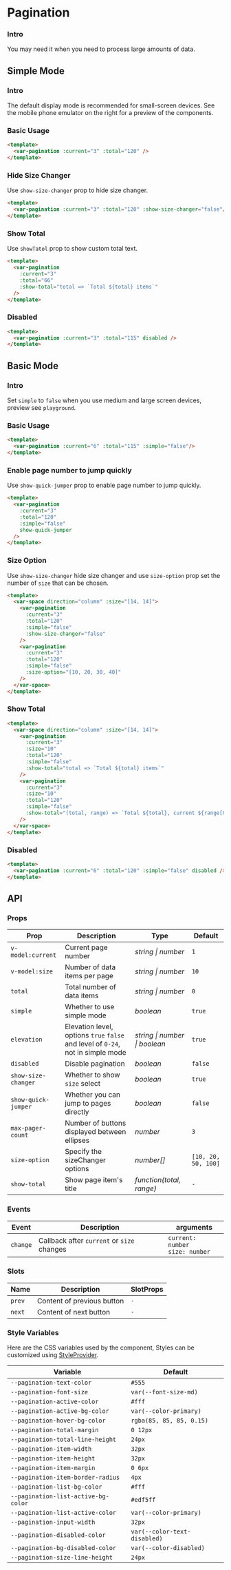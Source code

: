 # Pagination

### Intro

You may need it when you need to process large amounts of data.

## Simple Mode

### Intro

The default display mode is recommended for small-screen devices. See the mobile phone emulator on the right for a preview of the components.

### Basic Usage

```html
<template>
  <var-pagination :current="3" :total="120" />
</template>
```

### Hide Size Changer

Use `show-size-changer` prop to hide size changer.

```html
<template>
  <var-pagination :current="3" :total="120" :show-size-changer="false"/>
</template>
```

### Show Total

Use `showTatol` prop to show custom total text.

```html
<template>
  <var-pagination
    :current="3"
    :total="66"
    :show-total="total => `Total ${total} items`"
  />
</template>
```

### Disabled

```html
<template>
  <var-pagination :current="3" :total="115" disabled />
</template>
```

## Basic Mode

### Intro

Set `simple` to `false` when you use medium and large screen devices, preview see `playground`.

### Basic Usage

```html
<template>
  <var-pagination :current="6" :total="115" :simple="false"/>
</template>
```

### Enable page number to jump quickly

Use `show-quick-jumper` prop to enable page number to jump quickly.

```html
<template>
  <var-pagination
    :current="3"
    :total="120"
    :simple="false"
    show-quick-jumper
  />
</template>
```

### Size Option

Use `show-size-changer` hide size changer and use `size-option` prop set the number of `size` that can be chosen.

```html
<template>
  <var-space direction="column" :size="[14, 14]">
    <var-pagination
      :current="3"
      :total="120"
      :simple="false"
      :show-size-changer="false"
    />
    <var-pagination
      :current="3"
      :total="120"
      :simple="false"
      :size-option="[10, 20, 30, 40]"
    />
  </var-space>
</template>
```

### Show Total

```html
<template>
  <var-space direction="column" :size="[14, 14]">
    <var-pagination
      :current="3"
      :size="10"
      :total="120"
      :simple="false"
      :show-total="total => `Total ${total} items`"
    />
    <var-pagination
      :current="3"
      :size="10"
      :total="120"
      :simple="false"
      :show-total="(total, range) => `Total ${total}, current ${range[0]}-${range[1]}`"
    />
  </var-space>
</template>
```

### Disabled

```html
<template>
  <var-pagination :current="6" :total="120" :simple="false" disabled />
</template>
```

## API

### Props

| Prop                | Description                                                                     | Type | Default |
|---------------------|---------------------------------------------------------------------------------| -------- | ---------- |
| `v-model:current`  | Current page number                                                             | _string \| number_ | `1` |
| `v-model:size`     | Number of data items per page                                                   | _string \| number_ | `10` |
| `total`             | Total number of data items                                                      | _string \| number_ | `0` |
| `simple`            | Whether to use simple mode                                                      | _boolean_ | `true` |
| `elevation`         | Elevation level, options `true` `false` and level of `0-24`, not in simple mode | _string \| number \| boolean_|   `true`    |
| `disabled`          | Disable pagination                                                              | _boolean_ | `false` |
| `show-size-changer` | Whether to show `size` select                                                   | _boolean_ | `true` |
| `show-quick-jumper` | Whether you can jump to pages directly	                                         | _boolean_ | `false` |
| `max-pager-count`   | Number of buttons displayed between ellipses	                                   | _number_ | `3` |
| `size-option`       | Specify the sizeChanger options	                                                | _number[]_ | `[10, 20, 50, 100]` |
| `show-total`        | Show page item's title	                                                         | _function(total, range)_ | `-` |

### Events

| Event | Description | arguments |
| ----- | -------------- | -------- |
| `change` | Callback after `current` or `size` changes | `current: number` <br>`size: number`  |

### Slots

| Name | Description | SlotProps |
| --- | --- | --- |
| `prev` | Content of previous button | `-` |
| `next` | Content of next button | `-` |

### Style Variables

Here are the CSS variables used by the component, Styles can be customized using [StyleProvider](#/en-US/style-provider).

| Variable | Default |
| --- | --- |
| `--pagination-text-color` | `#555` |
| `--pagination-font-size` | `var(--font-size-md)` |
| `--pagination-active-color` | `#fff` |
| `--pagination-active-bg-color` | `var(--color-primary)` |
| `--pagination-hover-bg-color` | `rgba(85, 85, 85, 0.15)` |
| `--pagination-total-margin` | `0 12px` |
| `--pagination-total-line-height` | `24px` |
| `--pagination-item-width` | `32px` |
| `--pagination-item-height` | `32px` |
| `--pagination-item-margin` | `0 6px` |
| `--pagination-item-border-radius` | `4px` |
| `--pagination-list-bg-color` | `#fff` |
| `--pagination-list-active-bg-color` | `#edf5ff` |
| `--pagination-list-active-color` | `var(--color-primary)` |
| `--pagination-input-width` | `32px` |
| `--pagination-disabled-color` | `var(--color-text-disabled)` |
| `--pagination-bg-disabled-color` | `var(--color-disabled)` |
| `--pagination-size-line-height` | `24px` |